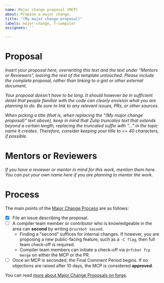 ```yaml
---
name: Major change proposal (MCP)
about: Propose a major change.
title: "(My major change proposal)"
labels: major-change, T-compiler
assignees: ''

---
```


# Proposal

*Insert your proposal here, overwriting this text and the text under "Mentors or Reviewers", leaving the rest of the template untouched. Please include the complete proposal, rather than linking to a gist or other external document.*

*Your proposal doesn't have to be long. It should however be in sufficient detail that people familiar with the code can clearly envision what you are planning to do. Be sure to link to any relevant issues, PRs, or other sources.*

*When picking a title (that is, when replacing the "(My major change proposal)" text above), keep in mind that Zulip truncates text that extends beyond a certain length, replacing the truncated suffix with "…" in the topic name it creates. Therefore, consider keeping your title to <= 40 characters, if possible.*

# Mentors or Reviewers

*If you have a reviewer or mentor in mind for this work, mention them
here. You can put your own name here if you are planning to mentor the
work.*

# Process

The main points of the [Major Change Process][MCP] are as follows:

* [x] File an issue describing the proposal.
* [ ] A compiler team member or contributor who is knowledgeable in the area can **second** by writing `@rustbot second`.
    * Finding a "second" suffices for internal changes. If however, you are proposing a new public-facing feature, such as a `-C flag`, then full team check-off is required.
    * Compiler team members can initiate a check-off via `@rfcbot fcp merge` on either the MCP or the PR.
* [ ] Once an MCP is seconded, the Final Comment Period begins. If no objections are raised after 10 days, the MCP is considered **approved**.

You can read [more about Major Change Proposals on forge][MCP].

[MCP]: https://forge.rust-lang.org/compiler/mcp.html

